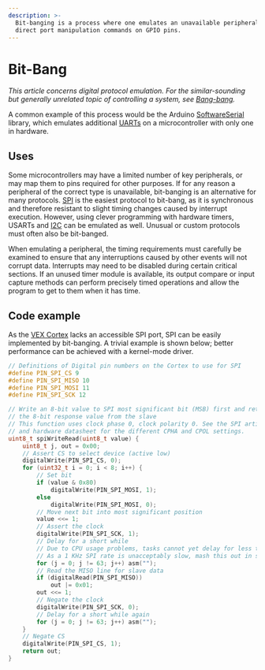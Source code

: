 ```yaml
---
description: >-
  Bit-banging is a process where one emulates an unavailable peripheral using
  direct port manipulation commands on GPIO pins.
---
```


# Bit-Bang

_This article concerns digital protocol emulation. For the similar-sounding but generally unrelated topic of controlling a system, see_ [_Bang-bang_](../software/control-algorithms/bang-bang.md)_._

A common example of this process would be the Arduino [SoftwareSerial](http://arduino.cc/en/Reference/SoftwareSerial) library, which emulates additional [UARTs](uart.md) on a microcontroller with only one in hardware.

## Uses

Some microcontrollers may have a limited number of key peripherals, or may map them to pins required for other purposes. If for any reason a peripheral of the correct type is unavailable, bit-banging is an alternative for many protocols. [SPI](spi.md) is the easiest protocol to bit-bang, as it is synchronous and therefore resistant to slight timing changes caused by interrupt execution. However, using clever programming with hardware timers, USARTs and [I2C](i2c.md) can be emulated as well. Unusual or custom protocols must often also be bit-banged.

When emulating a peripheral, the timing requirements must carefully be examined to ensure that any interruptions caused by other events will not corrupt data. Interrupts may need to be disabled during certain critical sections. If an unused timer module is available, its output compare or input capture methods can perform precisely timed operations and allow the program to get to them when it has time.

## Code example

As the [VEX Cortex](vex-electronics/vex-cortex.md) lacks an accessible SPI port, SPI can be easily implemented by bit-banging. A trivial example is shown below; better performance can be achieved with a kernel-mode driver.

```c
// Definitions of Digital pin numbers on the Cortex to use for SPI
#define PIN_SPI_CS 9
#define PIN_SPI_MISO 10
#define PIN_SPI_MOSI 11
#define PIN_SPI_SCK 12

// Write an 8-bit value to SPI most significant bit (MSB) first and return
// the 8-bit response value from the slave
// This function uses clock phase 0, clock polarity 0. See the SPI article
// and hardware datasheet for the different CPHA and CPOL settings.
uint8_t spiWriteRead(uint8_t value) {
    uint8_t j, out = 0x00;
    // Assert CS to select device (active low)
    digitalWrite(PIN_SPI_CS, 0);
    for (uint32_t i = 0; i < 8; i++) {
        // Set bit
        if (value & 0x80)
            digitalWrite(PIN_SPI_MOSI, 1);
        else
            digitalWrite(PIN_SPI_MOSI, 0);
        // Move next bit into most significant position
        value <<= 1;
        // Assert the clock
        digitalWrite(PIN_SPI_SCK, 1);
        // Delay for a short while
        // Due to CPU usage problems, tasks cannot yet delay for less than 1 ms
        // As a 1 KHz SPI rate is unacceptably slow, mash this out in software
        for (j = 0; j != 63; j++) asm("");
        // Read the MISO line for slave data
        if (digitalRead(PIN_SPI_MISO))
            out |= 0x01;
        out <<= 1;
        // Negate the clock
        digitalWrite(PIN_SPI_SCK, 0);
        // Delay for a short while again
        for (j = 0; j != 63; j++) asm("");
    }
    // Negate CS
    digitalWrite(PIN_SPI_CS, 1);
    return out;
}
```

